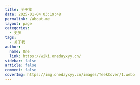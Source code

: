 ```yaml
---
title: 关于我
date: 2025-01-04 03:19:48
permalink: /about-me
layout: page
categories:
  - 更多
tags:
  - 关于我
author:
  name: One
  link: https://wiki.onedayxyy.cn/
sidebar: false
article: false
comment: false
coverImg: https://img.onedayxyy.cn/images/TeekCover/1.webp
---
```


<script setup>
import About from '../.vitepress/theme/components/About.vue'
</script>

<About />